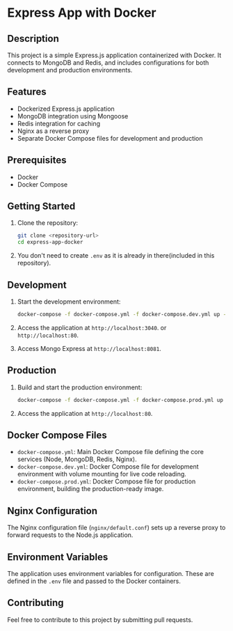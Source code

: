 # Express App with Docker

## Description

This project is a simple Express.js application containerized with Docker. It connects to MongoDB and Redis, and includes configurations for both development and production environments.

## Features

- Dockerized Express.js application
- MongoDB integration using Mongoose
- Redis integration for caching
- Nginx as a reverse proxy
- Separate Docker Compose files for development and production

## Prerequisites

- Docker
- Docker Compose

## Getting Started

1.  Clone the repository:

    ```bash
    git clone <repository-url>
    cd express-app-docker
    ```

2.  You don't need to create `.env` as it is already in there(included in this repository).

## Development

1.  Start the development environment:

    ```bash
    docker-compose -f docker-compose.yml -f docker-compose.dev.yml up -d --build
    ```

2.  Access the application at `http://localhost:3040`.
    or `http://localhost:80`.


3.  Access Mongo Express at `http://localhost:8081`.

## Production

1.  Build and start the production environment:

    ```bash
    docker-compose -f docker-compose.yml -f docker-compose.prod.yml up -d --build
    ```

2.  Access the application at `http://localhost:80`.

## Docker Compose Files

- `docker-compose.yml`: Main Docker Compose file defining the core services (Node, MongoDB, Redis, Nginx).
- `docker-compose.dev.yml`: Docker Compose file for development environment with volume mounting for live code reloading.
- `docker-compose.prod.yml`: Docker Compose file for production environment, building the production-ready image.

## Nginx Configuration

The Nginx configuration file (`nginx/default.conf`) sets up a reverse proxy to forward requests to the Node.js application.

## Environment Variables

The application uses environment variables for configuration. These are defined in the `.env` file and passed to the Docker containers.

## Contributing

Feel free to contribute to this project by submitting pull requests.


